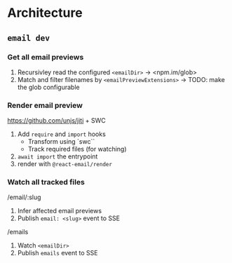 # Architecture

## `email dev`

### Get all email previews

1. Recursivley read the configured `<emailDir>` -> <npm.im/glob>
2. Match and filter filenames by `<emailPreviewExtensions>` -> TODO: make the glob configurable

### Render email preview

<https://github.com/unjs/jiti> + SWC

1. Add `require` and `import` hooks
   - Transform using `swc``
   - Track required files (for watching)
2. `await import` the entrypoint
3. render with `@react-email/render`

### Watch all tracked files

/email/:slug

1. Infer affected email previews
2. Publish `email: <slug>` event to SSE

/emails

1. Watch `<emailDir>`
2. Publish `emails` event to SSE
